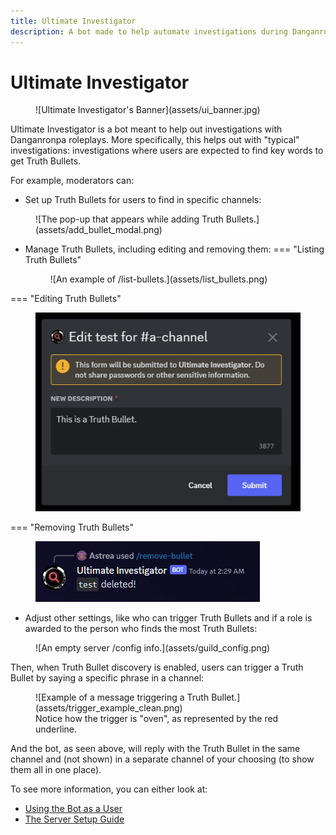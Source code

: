 ```yaml
---
title: Ultimate Investigator
description: A bot made to help automate investigations during Danganronpa roleplays.
---
```


# Ultimate Investigator

<figure markdown>
  ![Ultimate Investigator's Banner](assets/ui_banner.jpg)
</figure>

Ultimate Investigator is a bot meant to help out investigations with Danganronpa roleplays. More specifically, this helps out with "typical" investigations: investigations where users are expected to find key words to get Truth Bullets.

For example, moderators can:

- Set up Truth Bullets for users to find in specific channels:
<figure markdown>
  ![The pop-up that appears while adding Truth Bullets.](assets/add_bullet_modal.png)
</figure>

- Manage Truth Bullets, including editing and removing them:
=== "Listing Truth Bullets"
    <figure markdown>
      ![An example of /list-bullets.](assets/list_bullets.png)
    </figure>

=== "Editing Truth Bullets"
    <figure markdown>
      ![The pop-up that appears while editing Truth Bullets.](assets/edit_bullet_modal.png)
    </figure>

=== "Removing Truth Bullets"
    <figure markdown>
      ![An example of removing a Truth Bullet.](assets/remove_bullet.png)
    </figure>

- Adjust other settings, like who can trigger Truth Bullets and if a role is awarded to the person who finds the most Truth Bullets:
<figure markdown>
  ![An empty server /config info.](assets/guild_config.png)
</figure>

Then, when Truth Bullet discovery is enabled, users can trigger a Truth Bullet by saying a specific phrase in a channel:
<figure markdown>
  ![Example of a message triggering a Truth Bullet.](assets/trigger_example_clean.png)
  <figcaption>Notice how the trigger is "oven", as represented by the red underline.</figcaption>
</figure>

And the bot, as seen above, will reply with the Truth Bullet in the same channel and (not shown) in a separate channel of your choosing (to show them all in one place).

To see more information, you can either look at:
- [Using the Bot as a User](using_the_bot.md)
- [The Server Setup Guide](server_setup.md)